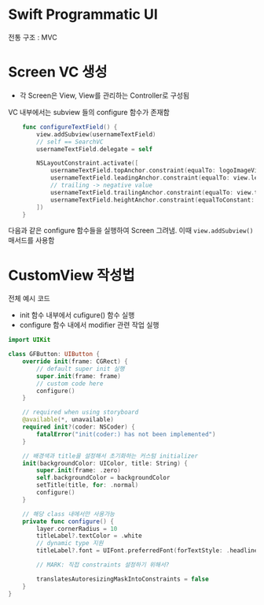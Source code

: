 # Swift Programmatic UI

전통 구조 : MVC

# Screen VC 생성
- 각 Screen은 View, View를 관리하는 Controller로 구성됨

VC 내부에서는 subview 들의 configure 함수가 존재함

```swift
    func configureTextField() {
        view.addSubview(usernameTextField)
        // self == SearchVC
        usernameTextField.delegate = self

        NSLayoutConstraint.activate([
            usernameTextField.topAnchor.constraint(equalTo: logoImageView.bottomAnchor, constant: 48),
            usernameTextField.leadingAnchor.constraint(equalTo: view.leadingAnchor, constant: 50),
            // trailing -> negative value
            usernameTextField.trailingAnchor.constraint(equalTo: view.trailingAnchor, constant: -50),
            usernameTextField.heightAnchor.constraint(equalToConstant: 50),
        ])
    }
```

다음과 같은 configure 함수들을 실행하여 Screen 그려냄. 이때 `view.addSubview()` 매서드를 사용함

# CustomView 작성법
전체 예시 코드
- init 함수 내부에서 cufigure() 함수 실행
- configure 함수 내에서 modifier 관련 작업 실행
```swift
import UIKit

class GFButton: UIButton {
    override init(frame: CGRect) {
        // default super init 실행
        super.init(frame: frame)
        // custom code here
        configure()
    }

    // required when using storyboard
    @available(*, unavailable)
    required init?(coder: NSCoder) {
        fatalError("init(coder:) has not been implemented")
    }

    // 배경색과 title을 설정해서 초기화하는 커스텀 initializer
    init(backgroundColor: UIColor, title: String) {
        super.init(frame: .zero)
        self.backgroundColor = backgroundColor
        setTitle(title, for: .normal)
        configure()
    }

    // 해당 class 내에서만 사용가능
    private func configure() {
        layer.cornerRadius = 10
        titleLabel?.textColor = .white
        // dynamic type 지원
        titleLabel?.font = UIFont.preferredFont(forTextStyle: .headline)

        // MARK: 직접 constraints 설정하기 위해서?

        translatesAutoresizingMaskIntoConstraints = false
    }
}

```
